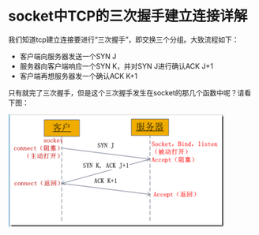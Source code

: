 # socket中TCP的三次握手建立连接详解

我们知道tcp建立连接要进行“三次握手”，即交换三个分组。大致流程如下：

-   客户端向服务器发送一个SYN J
-   服务器向客户端响应一个SYN K，并对SYN J进行确认ACK J+1
-   客户端再想服务器发一个确认ACK K+1

只有就完了三次握手，但是这个三次握手发生在socket的那几个函数中呢？请看下图：

![image-20201125161439468](https://raw.githubusercontent.com/1471246901/myblog/master/img/image-20201125161439468.png)

